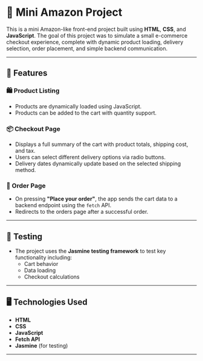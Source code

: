 # 🛒 Mini Amazon Project

This is a mini Amazon-like front-end project built using **HTML**, **CSS**, and **JavaScript**. The goal of this project was to simulate a small e-commerce checkout experience, complete with dynamic product loading, delivery selection, order placement, and simple backend communication.

---

## 🔧 Features

### 🛍️ Product Listing
- Products are dynamically loaded using JavaScript.
- Products can be added to the cart with quantity support.

### 📦 Checkout Page
- Displays a full summary of the cart with product totals, shipping cost, and tax.
- Users can select different delivery options via radio buttons.
- Delivery dates dynamically update based on the selected shipping method.

### 📄 Order Page
- On pressing **"Place your order"**, the app sends the cart data to a backend endpoint using the `fetch` API.
- Redirects to the orders page after a successful order.

---

## 🧪 Testing

- The project uses the **Jasmine testing framework** to test key functionality including:
  - Cart behavior
  - Data loading
  - Checkout calculations

---

## 🖥️ Technologies Used

- **HTML**
- **CSS**
- **JavaScript**
- **Fetch API**
- **Jasmine** (for testing)

---

